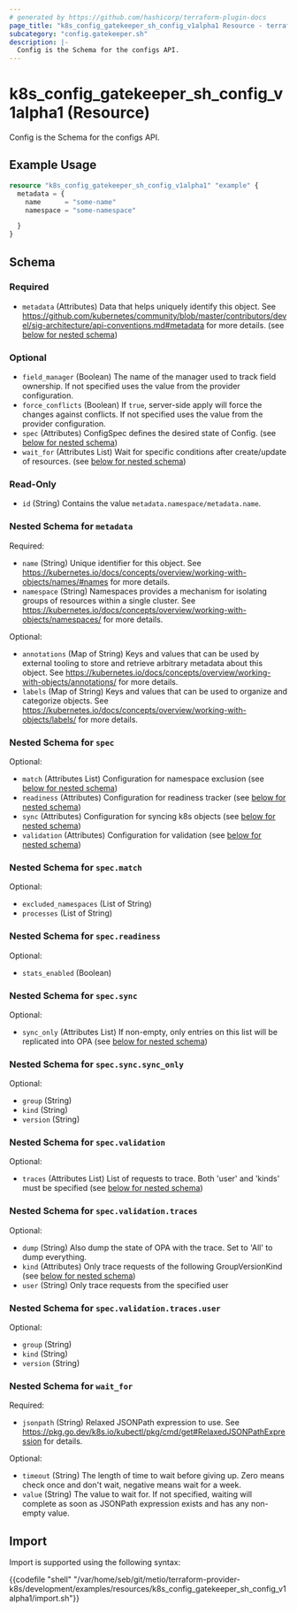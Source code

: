 ```yaml
---
# generated by https://github.com/hashicorp/terraform-plugin-docs
page_title: "k8s_config_gatekeeper_sh_config_v1alpha1 Resource - terraform-provider-k8s"
subcategory: "config.gatekeeper.sh"
description: |-
  Config is the Schema for the configs API.
---
```


# k8s_config_gatekeeper_sh_config_v1alpha1 (Resource)

Config is the Schema for the configs API.

## Example Usage

```terraform
resource "k8s_config_gatekeeper_sh_config_v1alpha1" "example" {
  metadata = {
    name      = "some-name"
    namespace = "some-namespace"

  }
}
```

<!-- schema generated by tfplugindocs -->
## Schema

### Required

- `metadata` (Attributes) Data that helps uniquely identify this object. See https://github.com/kubernetes/community/blob/master/contributors/devel/sig-architecture/api-conventions.md#metadata for more details. (see [below for nested schema](#nestedatt--metadata))

### Optional

- `field_manager` (Boolean) The name of the manager used to track field ownership. If not specified uses the value from the provider configuration.
- `force_conflicts` (Boolean) If `true`, server-side apply will force the changes against conflicts. If not specified uses the value from the provider configuration.
- `spec` (Attributes) ConfigSpec defines the desired state of Config. (see [below for nested schema](#nestedatt--spec))
- `wait_for` (Attributes List) Wait for specific conditions after create/update of resources. (see [below for nested schema](#nestedatt--wait_for))

### Read-Only

- `id` (String) Contains the value `metadata.namespace/metadata.name`.

<a id="nestedatt--metadata"></a>
### Nested Schema for `metadata`

Required:

- `name` (String) Unique identifier for this object. See https://kubernetes.io/docs/concepts/overview/working-with-objects/names/#names for more details.
- `namespace` (String) Namespaces provides a mechanism for isolating groups of resources within a single cluster. See https://kubernetes.io/docs/concepts/overview/working-with-objects/namespaces/ for more details.

Optional:

- `annotations` (Map of String) Keys and values that can be used by external tooling to store and retrieve arbitrary metadata about this object. See https://kubernetes.io/docs/concepts/overview/working-with-objects/annotations/ for more details.
- `labels` (Map of String) Keys and values that can be used to organize and categorize objects. See https://kubernetes.io/docs/concepts/overview/working-with-objects/labels/ for more details.


<a id="nestedatt--spec"></a>
### Nested Schema for `spec`

Optional:

- `match` (Attributes List) Configuration for namespace exclusion (see [below for nested schema](#nestedatt--spec--match))
- `readiness` (Attributes) Configuration for readiness tracker (see [below for nested schema](#nestedatt--spec--readiness))
- `sync` (Attributes) Configuration for syncing k8s objects (see [below for nested schema](#nestedatt--spec--sync))
- `validation` (Attributes) Configuration for validation (see [below for nested schema](#nestedatt--spec--validation))

<a id="nestedatt--spec--match"></a>
### Nested Schema for `spec.match`

Optional:

- `excluded_namespaces` (List of String)
- `processes` (List of String)


<a id="nestedatt--spec--readiness"></a>
### Nested Schema for `spec.readiness`

Optional:

- `stats_enabled` (Boolean)


<a id="nestedatt--spec--sync"></a>
### Nested Schema for `spec.sync`

Optional:

- `sync_only` (Attributes List) If non-empty, only entries on this list will be replicated into OPA (see [below for nested schema](#nestedatt--spec--sync--sync_only))

<a id="nestedatt--spec--sync--sync_only"></a>
### Nested Schema for `spec.sync.sync_only`

Optional:

- `group` (String)
- `kind` (String)
- `version` (String)



<a id="nestedatt--spec--validation"></a>
### Nested Schema for `spec.validation`

Optional:

- `traces` (Attributes List) List of requests to trace. Both 'user' and 'kinds' must be specified (see [below for nested schema](#nestedatt--spec--validation--traces))

<a id="nestedatt--spec--validation--traces"></a>
### Nested Schema for `spec.validation.traces`

Optional:

- `dump` (String) Also dump the state of OPA with the trace. Set to 'All' to dump everything.
- `kind` (Attributes) Only trace requests of the following GroupVersionKind (see [below for nested schema](#nestedatt--spec--validation--traces--kind))
- `user` (String) Only trace requests from the specified user

<a id="nestedatt--spec--validation--traces--kind"></a>
### Nested Schema for `spec.validation.traces.user`

Optional:

- `group` (String)
- `kind` (String)
- `version` (String)





<a id="nestedatt--wait_for"></a>
### Nested Schema for `wait_for`

Required:

- `jsonpath` (String) Relaxed JSONPath expression to use. See https://pkg.go.dev/k8s.io/kubectl/pkg/cmd/get#RelaxedJSONPathExpression for details.

Optional:

- `timeout` (String) The length of time to wait before giving up. Zero means check once and don't wait, negative means wait for a week.
- `value` (String) The value to wait for. If not specified, waiting will complete as soon as JSONPath expression exists and has any non-empty value.

## Import

Import is supported using the following syntax:

{{codefile "shell" "/var/home/seb/git/metio/terraform-provider-k8s/development/examples/resources/k8s_config_gatekeeper_sh_config_v1alpha1/import.sh"}}
